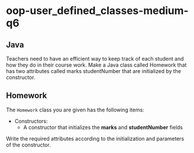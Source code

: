 # oop-user_defined_classes-medium-q6

## Java

Teachers need to have an efficient way to keep track of each student and how they do in 
their course work. Make a Java class called Homework that has two attributes called marks
studentNumber that are initialized by the constructor.




## Homework

The `Homework` class you are given has the following items:

- Constructors:
    - A constructor that initializes the **marks** and **studentNumber** fields

Write the required attributes according to the initialization and parameters of
the constructor.
